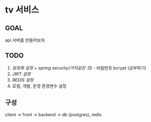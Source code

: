 # tv 서비스

## GOAL

api 서버를 만들어보자

## TODO

1. _암호화 설정 + spring security(거지같은 것)_ - 비밀번호 bcrypt (공부하기)
2. _JWT 설정_
3. _REDIS 설정_
4. 로컬, 개발, 운영 환경변수 설정

## 구성

client -> front -> backend -> db (postgres), redis

